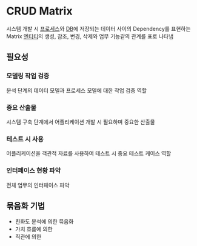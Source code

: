 # CRUD Matrix
시스템 개발 시 [프로세스](Process)와 [DB](DB)에 저장되는 데이터 사이의 Dependency를 표현하는 Matrix
[엔티티](ComputerScience/DataBase/Entity.md)의 생성, 참조, 변경, 삭제와 업무 기능같의 관계를 표로 나타냄

## 필요성
### 모델링 작업 검증
분석 단계의 데이터 모델과 프로세스 모델에 대한 작업 검증 역할

### 중요 산출물
시스템 구축 단계에서 어플리케이션 개발 시 필요하며 중요한 산출물

### 테스트 시 사용
어플리케이션을 객관적 자료를 사용하여 테스트 시 중요 테스트 케이스 역할

### 인터페이스 현황 파악
전체 업무의 인터페이스 파악

## 묶음화 기법
- 친화도 분석에 의한 묶음화
- 가치 흐름에 의한
- 직관에 의한